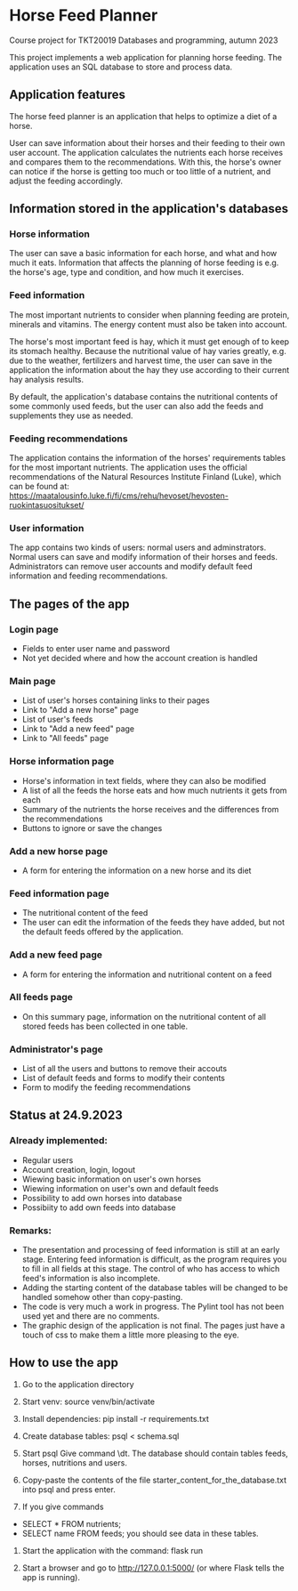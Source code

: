 # Horse Feed Planner

Course project for TKT20019 Databases and programming, autumn 2023

This project implements a web application for planning horse feeding. The application uses 
an SQL database to store and process data.


## Application features
The horse feed planner is an application that helps to optimize a diet of a horse.

User can save information about their horses and their feeding to their own user account. 
The application calculates the nutrients each horse receives and compares them to the recommendations. 
With this, the horse's owner can notice if the horse is getting too much or too little of a nutrient, 
and adjust the feeding accordingly.


## Information stored in the application's databases

### Horse information
The user can save a basic information for each horse, and what and how much it eats.
Information that affects the planning of horse feeding is e.g. the horse's age, type and 
condition, and how much it exercises.

### Feed information
The most important nutrients to consider when planning feeding are protein, minerals and vitamins. 
The energy content must also be taken into account.

The horse's most important feed is hay, which it must get enough of to keep its stomach healthy. 
Because the nutritional value of hay varies greatly, e.g. due to the weather, fertilizers and harvest time, 
the user can save in the application the information about the hay they use according to their current hay 
analysis results.

By default, the application's database contains the nutritional contents of some commonly used feeds, but the user can 
also add the feeds and supplements they use as needed.

### Feeding recommendations
The application contains the information of the horses' requirements tables for the most important nutrients. 
The application uses the official recommendations of the Natural Resources Institute Finland (Luke), which can 
be found at: https://maatalousinfo.luke.fi/fi/cms/rehu/hevoset/hevosten-ruokintasuositukset/

### User information
The app contains two kinds of users: normal users and adminstrators.
Normal users can save and modify information of their horses and feeds.
Administrators can remove user accounts and modify default feed information and feeding recommendations.


## The pages of the app
### Login page
- Fields to enter user name and password
- Not yet decided where and how the account creation is handled

### Main page
- List of user's horses containing links to their pages
- Link to "Add a new horse" page
- List of user's feeds
- Link to "Add a new feed" page
- Link to "All feeds" page

### Horse information page
- Horse's information in text fields, where they can also be modified
- A list of all the feeds the horse eats and how much nutrients it gets from each
- Summary of the nutrients the horse receives and the differences from the recommendations
- Buttons to ignore or save the changes

### Add a new horse page
- A form for entering the information on a new horse and its diet

### Feed information page
- The nutritional content of the feed
- The user can edit the information of the feeds they have added, but not the default feeds offered by the application.

### Add a new feed page
- A form for entering the information and nutritional content on a feed

### All feeds page
- On this summary page, information on the nutritional content of all stored feeds has been collected in one table.

### Administrator's page
- List of all the users and buttons to remove their accouts
- List of default feeds and forms to modify their contents
- Form to modify the feeding recommendations

## Status at 24.9.2023
### Already implemented:
- Regular users
- Account creation, login, logout
- Wiewing basic information on user's own horses
- Wiewing information on user's own and default feeds
- Possibility to add own horses into database
- Possibiity to add own feeds into database

### Remarks:
- The presentation and processing of feed information is still at an early stage. Entering feed information is difficult,
  as the program requires you to fill in all fields at this stage. The control of who has access to which feed's information is also incomplete.
- Adding the starting content of the database tables will be changed to be handled somehow other than copy-pasting.
- The code is very much a work in progress. The Pylint tool has not been used yet and there are no comments.
- The graphic design of the application is not final. The pages just have a touch of css to make them a little more pleasing to the eye.

## How to use the app

1. Go to the application directory

1. Start venv:
source venv/bin/activate

1. Install dependencies:
pip install -r requirements.txt

1. Create database tables:
psql < schema.sql

1. Start psql
Give command \dt. The database should contain tables feeds, horses, nutritions and users.

1. Copy-paste the contents of the file starter_content_for_the_database.txt into psql and press enter.

1. If you give commands
  - SELECT * FROM nutrients;
  - SELECT name FROM feeds;
you should see data in these tables.

1. Start the application with the command:
flask run

1. Start a browser and go to http://127.0.0.1:5000/ (or where Flask tells the app is running).

